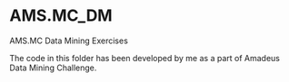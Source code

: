 # AMS.MC_DM
AMS.MC Data Mining Exercises

The code in this folder has been developed by me as a part of Amadeus Data Mining Challenge. 

